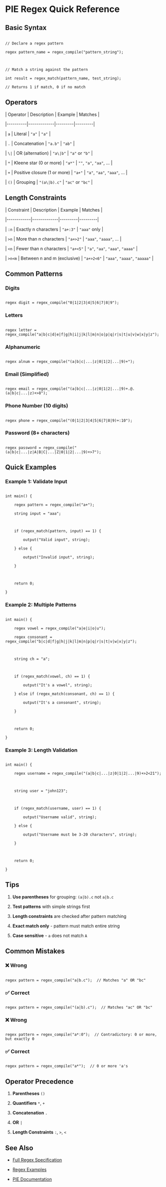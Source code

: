 # PIE Regex Quick Reference

 

## Basic Syntax

```pie

// Declare a regex pattern

regex pattern_name = regex_compile("pattern_string");

 

// Match a string against the pattern

int result = regex_match(pattern_name, test_string);

// Returns 1 if match, 0 if no match

```

## Operators

 

| Operator | Description | Example | Matches |

|----------|-------------|---------|---------|

| `a` | Literal | `"a"` | `"a"` |

| `.` | Concatenation | `"a.b"` | `"ab"` |

| `\|` | OR (alternation) | `"a\|b"` | `"a"` or `"b"` |

| `*` | Kleene star (0 or more) | `"a*"` | `""`, `"a"`, `"aa"`, ... |

| `+` | Positive closure (1 or more) | `"a+"` | `"a"`, `"aa"`, `"aaa"`, ... |

| `()` | Grouping | `"(a\|b).c"` | `"ac"` or `"bc"` |

 

## Length Constraints

 

| Constraint | Description | Example | Matches |

|------------|-------------|---------|---------|

| `:n` | Exactly n characters | `"a+:3"` | `"aaa"` only |

| `>n` | More than n characters | `"a+>2"` | `"aaa"`, `"aaaa"`, ... |

| `<n` | Fewer than n characters | `"a+<5"` | `"a"`, `"aa"`, `"aaa"`, `"aaaa"` |

| `>n<m` | Between n and m (exclusive) | `"a+>2<6"` | `"aaa"`, `"aaaa"`, `"aaaaa"` |

 

## Common Patterns

 

### Digits

```pie

regex digit = regex_compile("0|1|2|3|4|5|6|7|8|9");

```

 

### Letters

```pie

regex letter = regex_compile("a|b|c|d|e|f|g|h|i|j|k|l|m|n|o|p|q|r|s|t|u|v|w|x|y|z");

```

 

### Alphanumeric

```pie

regex alnum = regex_compile("(a|b|c|...|z|0|1|2|...|9)+");

```

 

### Email (Simplified)

```pie

regex email = regex_compile("(a|b|c|...|z|0|1|2|...|9)+.@.(a|b|c|...|z)+>8");

```

 

### Phone Number (10 digits)

```pie

regex phone = regex_compile("(0|1|2|3|4|5|6|7|8|9)+:10");

```

 

### Password (8+ characters)

```pie

regex password = regex_compile("(a|b|c|...|z|A|B|C|...|Z|0|1|2|...|9)+>7");

```

 

## Quick Examples

 

### Example 1: Validate Input

```pie

int main() {

    regex pattern = regex_compile("a+");

    string input = "aaa";

 

    if (regex_match(pattern, input) == 1) {

        output("Valid input", string);

    } else {

        output("Invalid input", string);

    }

 

    return 0;

}

```

 

### Example 2: Multiple Patterns

```pie

int main() {

    regex vowel = regex_compile("a|e|i|o|u");

    regex consonant = regex_compile("b|c|d|f|g|h|j|k|l|m|n|p|q|r|s|t|v|w|x|y|z");

 

    string ch = "a";

 

    if (regex_match(vowel, ch) == 1) {

        output("It's a vowel", string);

    } else if (regex_match(consonant, ch) == 1) {

        output("It's a consonant", string);

    }

 

    return 0;

}

```

 

### Example 3: Length Validation

```pie

int main() {

    regex username = regex_compile("(a|b|c|...|z|0|1|2|...|9)+>2<21");

 

    string user = "john123";

 

    if (regex_match(username, user) == 1) {

        output("Username valid", string);

    } else {

        output("Username must be 3-20 characters", string);

    }

 

    return 0;

}

```

 

## Tips

 

1. **Use parentheses** for grouping: `(a|b).c` not `a|b.c`

2. **Test patterns** with simple strings first

3. **Length constraints** are checked after pattern matching

4. **Exact match only** - pattern must match entire string

5. **Case sensitive** - `a` does not match `A`

 

## Common Mistakes

 

### ❌ Wrong

```pie

regex pattern = regex_compile("a|b.c");  // Matches "a" OR "bc"

```

 

### ✅ Correct

```pie

regex pattern = regex_compile("(a|b).c");  // Matches "ac" OR "bc"

```

 

### ❌ Wrong

```pie

regex pattern = regex_compile("a*:0");  // Contradictory: 0 or more, but exactly 0

```

 

### ✅ Correct

```pie

regex pattern = regex_compile("a*");  // 0 or more 'a's

```

 

## Operator Precedence

 

1. **Parentheses** `()`

2. **Quantifiers** `*`, `+`

3. **Concatenation** `.`

4. **OR** `|`

5. **Length Constraints** `:`, `>`, `<`

 

## See Also

 

- [Full Regex Specification](regex_specification.md)

- [Regex Examples](../test_regex.pie)

- [PIE Documentation](README.md)

